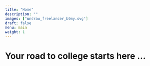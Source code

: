 ```yaml
---
title: "Home"
description: ""
images: ["undraw_freelancer_b0my.svg"]
draft: false
menu: main
weight: 1
---
```


# Your road to college starts here ...